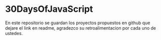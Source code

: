 # 30DaysOfJavaScript
En este repositorio se guardan los proyectos propuestos en github que dejare el link en readme, agradezco su retroalimentacion por cada uno de ustedes.
